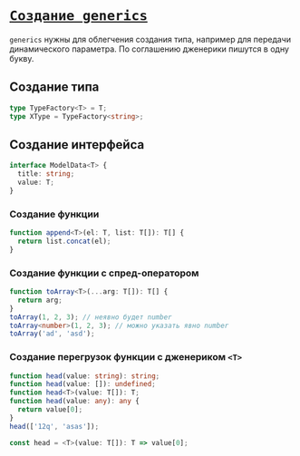 # [`Создание generics`](../index.md)

`generics` нужны для облегчения создания типа, например для передачи динамического параметра. По соглашению дженерики пишутся в одну букву.

## Создание типа

```ts
type TypeFactory<T> = T;
type XType = TypeFactory<string>;
```

## Создание интерфейса

```ts
interface ModelData<T> {
  title: string;
  value: T;
}
```

### Создание функции

```ts
function append<T>(el: T, list: T[]): T[] {
  return list.concat(el);
}
```

### Создание функции с спред-оператором

```ts
function toArray<T>(...arg: T[]): T[] {
  return arg;
}
toArray(1, 2, 3); // неявно будет number
toArray<number>(1, 2, 3); // можно указать явно number
toArray('ad', 'asd');
```

### Создание перегрузок функции с дженериком `<T>`

```ts
function head(value: string): string;
function head(value: []): undefined;
function head<T>(value: T[]): T;
function head(value: any): any {
  return value[0];
}
head(['12q', 'asas']);

const head = <T>(value: T[]): T => value[0];
```
